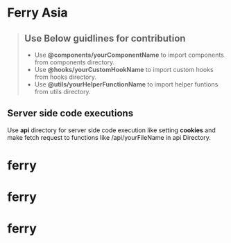 # Ferry Asia

> ## Use Below guidlines for contribution
>
> - Use **@components/yourComponentName** to import components from components directory.
> - Use **@hooks/yourCustomHookName** to import custom hooks from hooks directory.
> - Use **@utils/yourHelperFunctionName** to import helper funtions from utils directory.

## Server side code executions

Use **api** directory for server side code execution like setting **cookies** and make fetch request to functions like /api/yourFileName in api Directory.
# ferry
# ferry
# ferry
